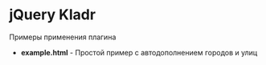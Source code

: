 jQuery Kladr
================================================================================

Примеры применения плагина

* **example.html** - Простой пример с автодополнением городов и улиц